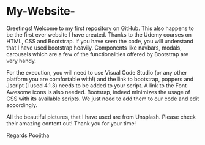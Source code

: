 # My-Website-
Greetings!
Welcome to my first repository on GitHub.
This also happens to be the first ever website I have created. Thanks to the Udemy courses on HTML, CSS and Bootstrap.
If you have seen the code, you will understand that I have used bootstrap heavily.
Components like navbars, modals, carousels which are a few of the functionalities offered by Bootstrap are very handy.

For the execution, you will need to use Visual Code Studio (or any other platform you are comfortable with!) and the link to bootstrap, poppers and Jscript (I used 4.1.3) needs to be added to your script.
A link to the Font-Awesome icons is also needed. Bootsrap, indeed minimizes the usage of CSS with its available scripts.
We just need to add them to our code and edit accordingly.

All the beautiful pictures, that I have used are from Unsplash. Please check their amazing content out!
Thank you for your time!

Regards
Poojitha
